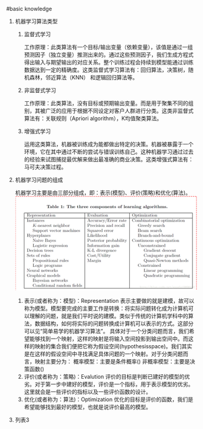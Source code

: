 #basic knowledge

1. 机器学习算法类型

    1. 监督式学习
        
        工作原理：此类算法有一个目标/输出变量（依赖变量），该值是通过一组预测因子（独立变量）推测出来的。通过这些预测因子，我们生成方程式得出输入与期望输出的对应关系。整个训练过程会持续到模型能通过训练数据达到一定的精确度。这类监督式学习算法有：回归算法，决策树，随机森林，邻近算法（KNN） 和逻辑回归算法等。
    
    2. 非监督式学习
        
        工作原理：此类算法，没有目标或预期输出变量。而是用于聚集不同的组别，其被广泛的应用于根据不同设定对客户人群进行分类。这类非监督式算法有：关联规则（Apriori algorithm），K均值聚类算法。

    3. 增强式学习

        运用这类算法，机器被训练成为能都做出特定的决策。机器被暴露于一个环境，它在其中通过不断的尝试与错误训练自己。这种机器学习通过过去的经验来试图捕捉最优解来做出最准确的商业决策。这类增强式算法有：马可夫决策过程。

2. 机器学习问题的组成

    机器学习主要是由三部分组成，即：表示(模型)、评价(策略)和优化(算法)。
    ![](/assets/20141102144824031.jpg)

    1. 表示(或者称为：模型)：Representation
    表示主要做的就是建模，故可以称为模型。模型要完成的主要工作是转换：将实际问题转化成为计算机可以理解的问题，就是我们平时说的建模。类似于传统的计算机学科中的算法，数据结构，如何将实际的问题转换成计算机可以表示的方式。这部分可以见“简单易学的机器学习算法”。
    具体对于一个分类问题而言，我们希望能够找到一个映射，这样的映射是将输入空间投影到输出空间中。而这样的映射的集合我们便把它称为假设空间(hypothesisspace)。我们其实是在这样的假设空间中寻找满足具体问题的一个映射。对于分类问题而言，映射主要分为：
概率模型：主要是条件概率()
非概率模型：主要是决策函数()
    2. 评价(或者称为：策略)：Evalution
    评价的目标是判断已建好的模型的优劣。对于第一步中建好的模型，评价是一个指标，用于表示模型的优劣。这里就会是一些评价的指标以及一些评价函数的设计。
    3. 优化(或者称为：算法)：Optimization
    优化的目标是评价的函数，我们是希望能够找到最好的模型，也就是说评价最高的模型。
    

3. 列表3



